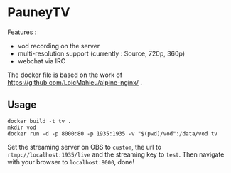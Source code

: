 # PauneyTV

Features :
 * vod recording on the server
 * multi-resolution support (currently : Source, 720p, 360p)
 * webchat via IRC

The docker file is based on the work of https://github.com/LoicMahieu/alpine-nginx/ .

## Usage

```
docker build -t tv .
mkdir vod
docker run -d -p 8000:80 -p 1935:1935 -v "$(pwd)/vod":/data/vod tv
```

Set the streaming server on OBS to `custom`, the url to `rtmp://localhost:1935/live` and the streaming key to `test`. Then navigate with your browser to `localhost:8000`, done!
